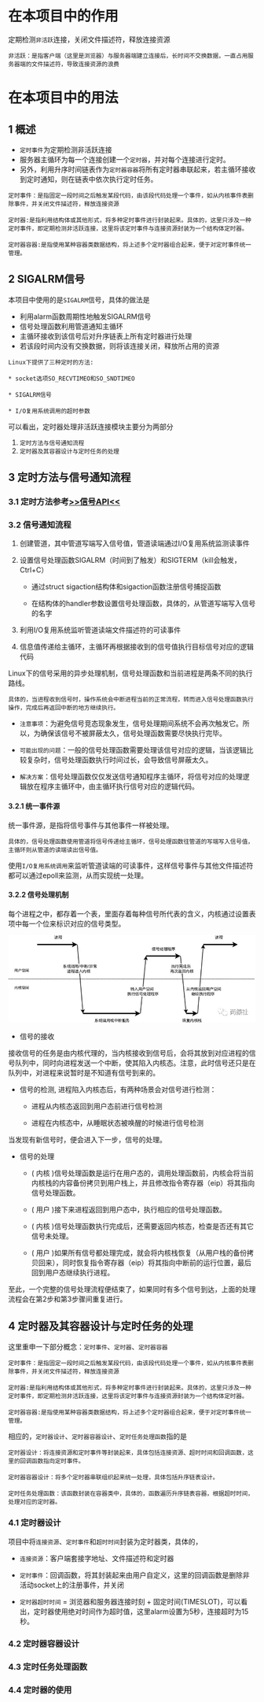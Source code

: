 # 在本项目中的作用
定期检测`非活跃`连接，关闭文件描述符，释放连接资源
```
非活跃：是指客户端（这里是浏览器）与服务器端建立连接后，长时间不交换数据，一直占用服务器端的文件描述符，导致连接资源的浪费
```
# 在本项目中的用法
## 1 概述
* `定时事件`为定期检测非活跃连接
* 服务器主循环为每一个连接创建一个`定时器`，并对每个连接进行定时。
* 另外，利用升序时间链表作为`定时器容器`将所有定时器串联起来，若主循环接收到定时通知，则在链表中依次执行定时任务。
```
定时事件：是指固定一段时间之后触发某段代码，由该段代码处理一个事件，如从内核事件表删除事件，并关闭文件描述符，释放连接资源

定时器:是指利用结构体或其他形式，将多种定时事件进行封装起来。具体的，这里只涉及一种定时事件，即定期检测非活跃连接，这里将该定时事件与连接资源封装为一个结构体定时器。

定时器容器:是指使用某种容器类数据结构，将上述多个定时器组合起来，便于对定时事件统一管理。
```
## 2 SIGALRM信号

本项目中使用的是`SIGALRM`信号，具体的做法是
* 利用alarm函数周期性地触发SIGALRM信号
* 信号处理函数利用管道通知主循环
* 主循环接收到该信号后对升序链表上所有定时器进行处理
* 若该段时间内没有交换数据，则将该连接关闭，释放所占用的资源
```
Linux下提供了三种定时的方法:

* socket选项SO_RECVTIMEO和SO_SNDTIMEO

* SIGALRM信号

* I/O复用系统调用的超时参数
```
可以看出，定时器处理非活跃连接模块主要分为两部分
1. `定时方法与信号通知流程`
2. `定时器及其容器设计与定时任务的处理`

## 3 定时方法与信号通知流程
### 3.1 定时方法参考[>>信号API<<](./appendix/信号API.md)

### 3.2 信号通知流程
1. 创建管道，其中管道写端写入信号值，管道读端通过I/O复用系统监测读事件

2. 设置信号处理函数SIGALRM（时间到了触发）和SIGTERM（kill会触发，Ctrl+C）

    * 通过struct sigaction结构体和sigaction函数注册信号捕捉函数

    * 在结构体的handler参数设置信号处理函数，具体的，从管道写端写入信号的名字

3. 利用I/O复用系统监听管道读端文件描述符的可读事件

4. 信息值传递给主循环，主循环再根据接收到的信号值执行目标信号对应的逻辑代码

Linux下的信号采用的异步处理机制，信号处理函数和当前进程是两条不同的执行路线。
```
具体的，当进程收到信号时，操作系统会中断进程当前的正常流程，转而进入信号处理函数执行操作，完成后再返回中断的地方继续执行。
```
* `注意事项`：为避免信号竞态现象发生，信号处理期间系统不会再次触发它。所以，为确保该信号不被屏蔽太久，信号处理函数需要尽快执行完毕。

* `可能出现的问题`：一般的信号处理函数需要处理该信号对应的逻辑，当该逻辑比较复杂时，信号处理函数执行时间过长，会导致信号屏蔽太久。

* `解决方案`：信号处理函数仅仅发送信号通知程序主循环，将信号对应的处理逻辑放在程序主循环中，由主循环执行信号对应的逻辑代码。
#### 3.2.1 统一事件源
统一事件源，是指将信号事件与其他事件一样被处理。
```
具体的，信号处理函数使用管道将信号传递给主循环，信号处理函数往管道的写端写入信号值，主循环则从管道的读端读出信号值。
```
使用`I/O复用系统调用`来监听管道读端的可读事件，这样信号事件与其他文件描述符都可以通过epoll来监测，从而实现统一处理。

#### 3.2.2 信号处理机制
每个进程之中，都存着一个表，里面存着每种信号所代表的含义，内核通过设置表项中每一个位来标识对应的信号类型。
<p align="center">
<img src="img/6.png" style="zoom:80%"/>
</p>

* 信号的接收

接收信号的任务是由内核代理的，当内核接收到信号后，会将其放到对应进程的信号队列中，同时向进程发送一个中断，使其陷入内核态。注意，此时信号还只是在队列中，对进程来说暂时是不知道有信号到来的。

* 信号的检测, 进程陷入内核态后，有两种场景会对信号进行检测：
    
    * 进程从内核态返回到用户态前进行信号检测

    * 进程在内核态中，从睡眠状态被唤醒的时候进行信号检测

当发现有新信号时，便会进入下一步，信号的处理。

* 信号的处理

    * ( 内核 )信号处理函数是运行在用户态的，调用处理函数前，内核会将当前内核栈的内容备份拷贝到用户栈上，并且修改指令寄存器（eip）将其指向信号处理函数。

    * ( 用户 )接下来进程返回到用户态中，执行相应的信号处理函数。

    * ( 内核 )信号处理函数执行完成后，还需要返回内核态，检查是否还有其它信号未处理。

    * ( 用户 )如果所有信号都处理完成，就会将内核栈恢复（从用户栈的备份拷贝回来），同时恢复指令寄存器（eip）将其指向中断前的运行位置，最后回到用户态继续执行进程。

至此，一个完整的信号处理流程便结束了，如果同时有多个信号到达，上面的处理流程会在第2步和第3步骤间重复进行。

## 4 定时器及其容器设计与定时任务的处理
这里重申一下部分概念：`定时事件`、`定时器`、`定时器容器`
```
定时事件：是指固定一段时间之后触发某段代码，由该段代码处理一个事件，如从内核事件表删除事件，并关闭文件描述符，释放连接资源

定时器:是指利用结构体或其他形式，将多种定时事件进行封装起来。具体的，这里只涉及一种定时事件，即定期检测非活跃连接，这里将该定时事件与连接资源封装为一个结构体定时器。

定时器容器:是指使用某种容器类数据结构，将上述多个定时器组合起来，便于对定时事件统一管理。
```
相应的，`定时器设计`、`定时器容器设计`、`定时任务处理函数`指的是
```
定时器设计：将连接资源和定时事件等封装起来，具体包括连接资源、超时时间和回调函数，这里的回调函数指向定时事件。

定时器容器设计：将多个定时器串联组织起来统一处理，具体包括升序链表设计。

定时任务处理函数：该函数封装在容器类中，具体的，函数遍历升序链表容器，根据超时时间，处理对应的定时器。
```
### 4.1 定时器设计
项目中将`连接资源`、`定时事件`和`超时时间`封装为定时器类，具体的，

* `连接资源`：客户端套接字地址、文件描述符和定时器

* `定时事件`：回调函数，将其封装起来由用户自定义，这里的回调函数是删除非活动socket上的注册事件，并关闭

* `定时器超时时间` = 浏览器和服务器连接时刻 + 固定时间(TIMESLOT)，可以看出，定时器使用绝对时间作为超时值，这里alarm设置为5秒，连接超时为15秒。
### 4.2 定时器容器设计

### 4.3 定时任务处理函数

### 4.4 定时器的使用
